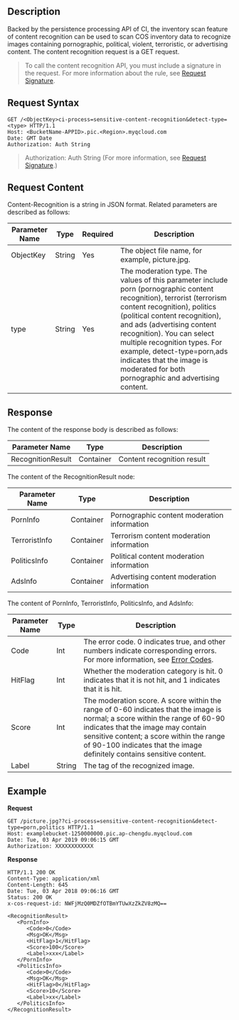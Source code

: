 ## Description
Backed by the persistence processing API of CI, the inventory scan feature of content recognition can be used to scan COS inventory data to recognize images containing pornographic, political, violent, terroristic, or advertising content. The content recognition request is a GET request.

> To call the content recognition API, you must include a signature in the request. For more information about the rule, see [Request Signature](https://intl.cloud.tencent.com/document/product/1045/33452).

## Request Syntax

```
GET /<ObjectKey>ci-process=sensitive-content-recognition&detect-type=<type> HTTP/1.1
Host: <BucketName-APPID>.pic.<Region>.myqcloud.com
Date: GMT Date
Authorization: Auth String
```


> Authorization: Auth String (For more information, see [Request Signature](https://intl.cloud.tencent.com/document/product/436/7778).)

## Request Content

Content-Recognition is a string in JSON format. Related parameters are described as follows:

| Parameter Name | Type | Required| Description |
| ----------- | ----- | ---- | ------------------------------------------------------------ |
| ObjectKey | String | Yes | The object file name, for example, picture.jpg. |
| type | String | Yes | The moderation type. The values of this parameter include porn (pornographic content recognition), terrorist (terrorism content recognition), politics (political content recognition), and ads (advertising content recognition). You can select multiple recognition types. For example, detect-type=porn,ads indicates that the image is moderated for both pornographic and advertising content. |

## Response
The content of the response body is described as follows:

| Parameter Name | Type | Description |
| ----------------- | --------- | ------------ |
| RecognitionResult | Container | Content recognition result |

The content of the RecognitionResult node:

| Parameter Name | Type | Description |
| ------------- | --------- | -------------- |
| PornInfo | Container | Pornographic content moderation information |
| TerroristInfo | Container | Terrorism content moderation information |
| PoliticsInfo | Container | Political content moderation information |
| AdsInfo | Container | Advertising content moderation information |

The content of PornInfo, TerroristInfo, PoliticsInfo, and AdsInfo:


| Parameter Name | Type | Description |
| -------- | ------ | ------------------------------------------------------------ |
| Code | Int | The error code. 0 indicates true, and other numbers indicate corresponding errors. For more information, see [Error Codes](https://intl.cloud.tencent.com/document/product/1045/33700). |
| HitFlag | Int | Whether the moderation category is hit. 0 indicates that it is not hit, and 1 indicates that it is hit. |
| Score | Int | The moderation score. A score within the range of 0-60 indicates that the image is normal; a score within the range of 60-90 indicates that the image may contain sensitive content; a score within the range of 90-100 indicates that the image definitely contains sensitive content. |
| Label | String | The tag of the recognized image. |


## Example

**Request**

```
GET /picture.jpg??ci-process=sensitive-content-recognition&detect-type=porn,politics HTTP/1.1
Host: examplebucket-1250000000.pic.ap-chengdu.myqcloud.com
Date: Tue, 03 Apr 2019 09:06:15 GMT
Authorization: XXXXXXXXXXXX
```

**Response**

```
HTTP/1.1 200 OK
Content-Type: application/xml
Content-Length: 645
Date: Tue, 03 Apr 2018 09:06:16 GMT
Status: 200 OK
x-cos-request-id: NWFjMzQ0MDZfOTBmYTUwXzZkZV8zMQ==

<RecognitionResult>
   <PornInfo>
      <Code>0</Code>
      <Msg>OK</Msg>
      <HitFlag>1</HitFlag>
      <Score>100</Score>
      <Label>xxx</Label>
   </PornInfo>
   <PoliticsInfo>
      <Code>0</Code>
      <Msg>OK</Msg>
      <HitFlag>0</HitFlag>
      <Score>10</Score>
      <Label>xx</Label>
   </PoliticsInfo>
</RecognitionResult>
```